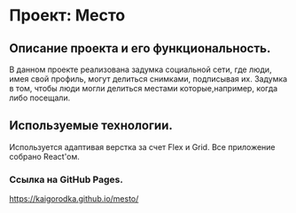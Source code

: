 # Проект: Место

## Описание проекта и его функциональность.

В данном проекте реализована задумка социальной сети, где люди, имея свой профиль, могут делиться снимками, подписывая их. Задумка в том, чтобы люди могли делиться местами которые,например, когда либо посещали.

## Используемые технологии.

Используется адаптивая верстка за счет Flex и Grid.
Все приложение собрано React'ом.

### Ссылка на GitHub Pages.

https://kaigorodka.github.io/mesto/
